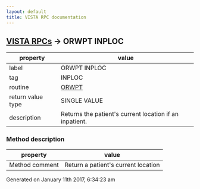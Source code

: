 ```yaml
---
layout: default
title: VISTA RPC documentation
---
```




## [VISTA RPCs](TableOfContent.md) &#8594; ORWPT INPLOC 

 property | value 
--- | --- 
 label | ORWPT INPLOC
 tag | INPLOC
 routine | [ORWPT](http://code.osehra.org/dox/Routine_ORWPT_source.html)
 return value type | SINGLE VALUE
 description | Returns the patient's current location if an inpatient.


### Method description

 property | value 
--- | --- 
 Method comment | Return a patient's current location




Generated on January 11th 2017, 6:34:23 am
